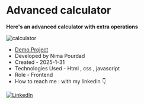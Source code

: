 # Advanced calculator
**Here's an advanced calculator with extra operations**

![calculator](https://github.com/user-attachments/assets/a366df2a-e664-4a7b-838d-f5d9030ae0c7)
- [Demo Project](https://nima-frontend.github.io/advanced-calculator/)
- Developed by Nima Pourdad
- Created - 2025-1-31
- Technologies Used - Html , css , javascript
- Role - Frontend
- How to reach me : with my linkedin  👇
  
[![LinkedIn](https://img.shields.io/badge/LinkedIn-0077B5?style=for-the-badge&logo=linkedin&logoColor=white)](https://linkedin.com/in/nima-pourdad-b2a5bb331)
